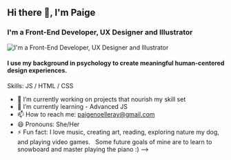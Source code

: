 ## Hi there 👋, I'm Paige
### I'm a Front-End Developer, UX Designer and Illustrator
![I'm a Front-End Developer, UX Designer and Illustrator](https://images.unsplash.com/photo-1496715976403-7e36dc43f17b?ixlib=rb-4.0.3&ixid=MnwxMjA3fDB8MHxwaG90by1wYWdlfHx8fGVufDB8fHx8&auto=format&fit=crop&w=1740&q=80)

#### I use my background in psychology to create meaningful human-centered design experiences.  

Skills:  JS / HTML / CSS

- 🔭 I’m currently working on projects that nourish my skill set 
- 🌱 I’m currently learning - Advanced JS 
- 📫 How to reach me: paigenoelleray@gmail.com 
- 😄 Pronouns: She/Her 
- ⚡ Fun fact: I love music, creating art, reading, exploring nature my dog, and playing video games.   ​  ​  Some future goals of mine are to learn to snowboard and master playing the piano :) 
-->

